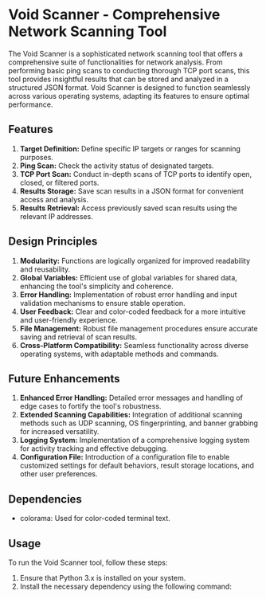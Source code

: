 # Void Scanner - Comprehensive Network Scanning Tool

The Void Scanner is a sophisticated network scanning tool that offers a comprehensive suite of functionalities for network analysis. From performing basic ping scans to conducting thorough TCP port scans, this tool provides insightful results that can be stored and analyzed in a structured JSON format. Void Scanner is designed to function seamlessly across various operating systems, adapting its features to ensure optimal performance.

## Features
1. **Target Definition:** Define specific IP targets or ranges for scanning purposes.
2. **Ping Scan:** Check the activity status of designated targets.
3. **TCP Port Scan:** Conduct in-depth scans of TCP ports to identify open, closed, or filtered ports.
4. **Results Storage:** Save scan results in a JSON format for convenient access and analysis.
5. **Results Retrieval:** Access previously saved scan results using the relevant IP addresses.

## Design Principles
1. **Modularity:** Functions are logically organized for improved readability and reusability.
2. **Global Variables:** Efficient use of global variables for shared data, enhancing the tool's simplicity and coherence.
3. **Error Handling:** Implementation of robust error handling and input validation mechanisms to ensure stable operation.
4. **User Feedback:** Clear and color-coded feedback for a more intuitive and user-friendly experience.
5. **File Management:** Robust file management procedures ensure accurate saving and retrieval of scan results.
6. **Cross-Platform Compatibility:** Seamless functionality across diverse operating systems, with adaptable methods and commands.

## Future Enhancements
1. **Enhanced Error Handling:** Detailed error messages and handling of edge cases to fortify the tool's robustness.
2. **Extended Scanning Capabilities:** Integration of additional scanning methods such as UDP scanning, OS fingerprinting, and banner grabbing for increased versatility.
3. **Logging System:** Implementation of a comprehensive logging system for activity tracking and effective debugging.
4. **Configuration File:** Introduction of a configuration file to enable customized settings for default behaviors, result storage locations, and other user preferences.

## Dependencies
- colorama: Used for color-coded terminal text.

## Usage
To run the Void Scanner tool, follow these steps:

1. Ensure that Python 3.x is installed on your system.
2. Install the necessary dependency using the following command:
